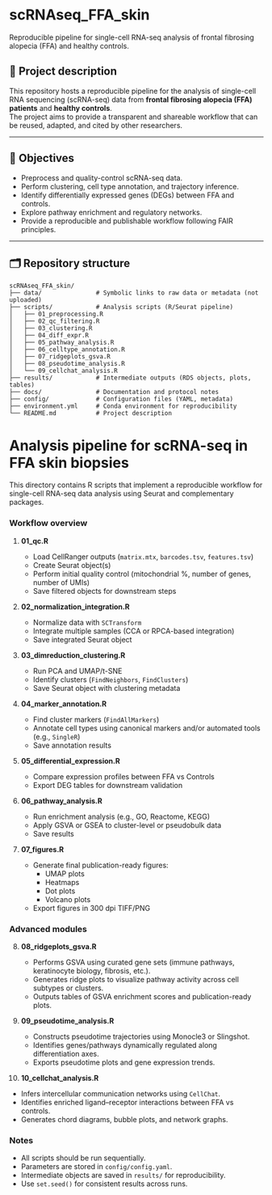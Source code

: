 # scRNAseq_FFA_skin
Reproducible pipeline for single-cell RNA-seq analysis of frontal fibrosing alopecia (FFA) and healthy controls.

## 📌 Project description
This repository hosts a reproducible pipeline for the analysis of single-cell RNA sequencing (scRNA-seq) data from **frontal fibrosing alopecia (FFA) patients** and **healthy controls**.  
The project aims to provide a transparent and shareable workflow that can be reused, adapted, and cited by other researchers.

---

## 🎯 Objectives
- Preprocess and quality-control scRNA-seq data.  
- Perform clustering, cell type annotation, and trajectory inference.  
- Identify differentially expressed genes (DEGs) between FFA and controls.  
- Explore pathway enrichment and regulatory networks.  
- Provide a reproducible and publishable workflow following FAIR principles.  

---

## 🗂 Repository structure
```plaintext
scRNAseq_FFA_skin/
├── data/               # Symbolic links to raw data or metadata (not uploaded)
├── scripts/            # Analysis scripts (R/Seurat pipeline)
│   ├── 01_preprocessing.R
│   ├── 02_qc_filtering.R
│   ├── 03_clustering.R
│   ├── 04_diff_expr.R
│   ├── 05_pathway_analysis.R
│   ├── 06_celltype_annotation.R
│   ├── 07_ridgeplots_gsva.R
│   ├── 08_pseudotime_analysis.R
│   └── 09_cellchat_analysis.R
├── results/            # Intermediate outputs (RDS objects, plots, tables)
├── docs/               # Documentation and protocol notes
├── config/             # Configuration files (YAML, metadata)
├── environment.yml     # Conda environment for reproducibility
└── README.md           # Project description
```
# Analysis pipeline for scRNA-seq in FFA skin biopsies

This directory contains R scripts that implement a reproducible workflow for single-cell RNA-seq data analysis using Seurat and complementary packages.

### Workflow overview

1. **01_qc.R**
   - Load CellRanger outputs (`matrix.mtx`, `barcodes.tsv`, `features.tsv`)
   - Create Seurat object(s)
   - Perform initial quality control (mitochondrial %, number of genes, number of UMIs)
   - Save filtered objects for downstream steps

2. **02_normalization_integration.R**
   - Normalize data with `SCTransform`
   - Integrate multiple samples (CCA or RPCA-based integration)
   - Save integrated Seurat object

3. **03_dimreduction_clustering.R**
   - Run PCA and UMAP/t-SNE
   - Identify clusters (`FindNeighbors`, `FindClusters`)
   - Save Seurat object with clustering metadata

4. **04_marker_annotation.R**
   - Find cluster markers (`FindAllMarkers`)
   - Annotate cell types using canonical markers and/or automated tools (e.g., `SingleR`)
   - Save annotation results

5. **05_differential_expression.R**
   - Compare expression profiles between FFA vs Controls
   - Export DEG tables for downstream validation

6. **06_pathway_analysis.R**
   - Run enrichment analysis (e.g., GO, Reactome, KEGG)
   - Apply GSVA or GSEA to cluster-level or pseudobulk data
   - Save results

7. **07_figures.R**
   - Generate final publication-ready figures:
     - UMAP plots
     - Heatmaps
     - Dot plots
     - Volcano plots
   - Export figures in 300 dpi TIFF/PNG

### Advanced modules

8. **08_ridgeplots_gsva.R**
   - Performs GSVA using curated gene sets (immune pathways, keratinocyte biology, fibrosis, etc.).
   - Generates ridge plots to visualize pathway activity across cell subtypes or clusters.
   - Outputs tables of GSVA enrichment scores and publication-ready plots.

9. **09_pseudotime_analysis.R**
   - Constructs pseudotime trajectories using Monocle3 or Slingshot.
   - Identifies genes/pathways dynamically regulated along differentiation axes.
   - Exports pseudotime plots and gene expression trends.

10. **10_cellchat_analysis.R**
   - Infers intercellular communication networks using `CellChat`.
   - Identifies enriched ligand–receptor interactions between FFA vs controls.
   - Generates chord diagrams, bubble plots, and network graphs.


### Notes
- All scripts should be run sequentially.
- Parameters are stored in `config/config.yaml`.
- Intermediate objects are saved in `results/` for reproducibility.
- Use `set.seed()` for consistent results across runs.

